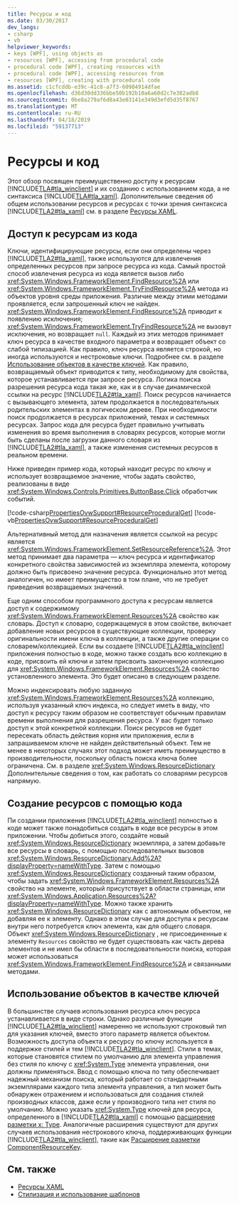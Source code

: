 ```yaml
---
title: Ресурсы и код
ms.date: 03/30/2017
dev_langs:
- csharp
- vb
helpviewer_keywords:
- keys [WPF], using objects as
- resources [WPF], accessing from procedural code
- procedural code [WPF], creating resources with
- procedural code [WPF], accessing resources from
- resources [WPF], creating with procedural code
ms.assetid: c1cfcddb-e39c-41c8-a7f3-60984914dfae
ms.openlocfilehash: d36d30dd336bbe50b192b10a6a60d2c7e382adb8
ms.sourcegitcommit: 0be8a279af6d8a43e03141e349d3efd5d35f8767
ms.translationtype: MT
ms.contentlocale: ru-RU
ms.lasthandoff: 04/18/2019
ms.locfileid: "59137713"
---
```

# <a name="resources-and-code"></a>Ресурсы и код
Этот обзор посвящен преимущественно доступу к ресурсам [!INCLUDE[TLA#tla_winclient](../../../../includes/tlasharptla-winclient-md.md)] и их созданию с использованием кода, а не синтаксиса [!INCLUDE[TLA#tla_xaml](../../../../includes/tlasharptla-xaml-md.md)]. Дополнительные сведения об общем использовании ресурсов и ресурсах с точки зрения синтаксиса [!INCLUDE[TLA2#tla_xaml](../../../../includes/tla2sharptla-xaml-md.md)] см. в разделе [Ресурсы XAML](xaml-resources.md).  

<a name="accessing"></a>   
## <a name="accessing-resources-from-code"></a>Доступ к ресурсам из кода  
 Ключи, идентифицирующие ресурсы, если они определены через [!INCLUDE[TLA2#tla_xaml](../../../../includes/tla2sharptla-xaml-md.md)], также используются для извлечения определенных ресурсов при запросе ресурса из кода. Самый простой способ извлечения ресурса из кода является вызов либо <xref:System.Windows.FrameworkElement.FindResource%2A> или <xref:System.Windows.FrameworkElement.TryFindResource%2A> метода из объектов уровня среды приложения. Различие между этими методами проявляется, если запрошенный ключ не найден. <xref:System.Windows.FrameworkElement.FindResource%2A> приводит к появлению исключения; <xref:System.Windows.FrameworkElement.TryFindResource%2A> не вызовут исключения, но возвращает `null`. Каждый из этих методов принимает ключ ресурса в качестве входного параметра и возвращает объект со слабой типизацией. Как правило, ключ ресурса является строкой, но иногда используются и нестроковые ключи. Подробнее см. в разделе [Использование объектов в качестве ключей](#objectaskey). Как правило, возвращаемый объект приводится к типу, необходимому для свойства, которое устанавливается при запросе ресурса. Логика поиска разрешения ресурса кода такая же, как и в случае динамической ссылки на ресурс [!INCLUDE[TLA2#tla_xaml](../../../../includes/tla2sharptla-xaml-md.md)]. Поиск ресурсов начинается с вызывающего элемента, затем продолжается в последовательных родительских элементах в логическом дереве. При необходимости поиск продолжается в ресурсах приложений, темах и системных ресурсах. Запрос кода для ресурса будет правильно учитывать изменения во время выполнения в словарях ресурсов, которые могли быть сделаны после загрузки данного словаря из [!INCLUDE[TLA2#tla_xaml](../../../../includes/tla2sharptla-xaml-md.md)], а также изменения системных ресурсов в реальном времени.  
  
 Ниже приведен пример кода, который находит ресурс по ключу и использует возвращаемое значение, чтобы задать свойство, реализованы в виде <xref:System.Windows.Controls.Primitives.ButtonBase.Click> обработчик событий.  
  
 [!code-csharp[PropertiesOvwSupport#ResourceProceduralGet](~/samples/snippets/csharp/VS_Snippets_Wpf/PropertiesOvwSupport/CSharp/page3.xaml.cs#resourceproceduralget)]
 [!code-vb[PropertiesOvwSupport#ResourceProceduralGet](~/samples/snippets/visualbasic/VS_Snippets_Wpf/PropertiesOvwSupport/visualbasic/page3.xaml.vb#resourceproceduralget)]  
  
 Альтернативный метод для назначения является ссылкой на ресурс является <xref:System.Windows.FrameworkElement.SetResourceReference%2A>. Этот метод принимает два параметра — ключ ресурса и идентификатор конкретного свойства зависимостей из экземпляра элемента, которому должно быть присвоено значение ресурса. Функционально этот метод аналогичен, но имеет преимущество в том плане, что не требует приведения возвращаемых значений.  
  
 Еще одним способом программного доступа к ресурсам является доступ к содержимому <xref:System.Windows.FrameworkElement.Resources%2A> свойство как словарь. Доступ к словарю, содержащемуся в этом свойстве, включает добавление новых ресурсов в существующие коллекции, проверку оригинальности имени ключа в коллекции, а также другие операции со словарем/коллекцией. Если вы создаете [!INCLUDE[TLA2#tla_winclient](../../../../includes/tla2sharptla-winclient-md.md)] приложения полностью в коде, можно также создать всю коллекцию в коде, присвоить ей ключи и затем присвоить законченную коллекцию для <xref:System.Windows.FrameworkElement.Resources%2A> свойство установленного элемента. Это будет описано в следующем разделе.  
  
 Можно индексировать любую заданную <xref:System.Windows.FrameworkElement.Resources%2A> коллекцию, используя указанный ключ индекса, но следует иметь в виду, что доступ к ресурсу таким образом не соответствует обычным правилам времени выполнения для разрешения ресурса. У вас будет только доступ к этой конкретной коллекции. Поиск ресурсов не будет пересекать область действия корня или приложения, если в запрашиваемом ключе не найден действительный объект. Тем не менее в некоторых случаях этот подход может иметь преимущество в производительности, поскольку область поиска ключа более ограничена. См. в разделе <xref:System.Windows.ResourceDictionary> Дополнительные сведения о том, как работать со словарями ресурсов напрямую.  
  
<a name="creating"></a>   
## <a name="creating-resources-with-code"></a>Создание ресурсов с помощью кода  
 Пи создании приложения [!INCLUDE[TLA2#tla_winclient](../../../../includes/tla2sharptla-winclient-md.md)] полностью в коде может также понадобиться создать в коде все ресурсы в этом приложении. Чтобы добиться этого, создайте новый <xref:System.Windows.ResourceDictionary> экземпляра, а затем добавьте все ресурсы в словарь, с помощью последовательных вызовов <xref:System.Windows.ResourceDictionary.Add%2A?displayProperty=nameWithType>. Затем с помощью <xref:System.Windows.ResourceDictionary> созданный таким образом, чтобы задать <xref:System.Windows.FrameworkElement.Resources%2A> свойство на элементе, который присутствует в области страницы, или <xref:System.Windows.Application.Resources%2A?displayProperty=nameWithType>. Можно также хранить <xref:System.Windows.ResourceDictionary> как с автономным объектом, не добавляя ее к элементу. Однако в этом случае для доступа к ресурсам внутри него потребуется ключ элемента, как для общего словаря. Объект <xref:System.Windows.ResourceDictionary> , не присоединенные к элементу `Resources` свойство не будет существовать как часть дерева элементов и не имел бы области в последовательности поиска, которая может использоваться <xref:System.Windows.FrameworkElement.FindResource%2A> и связанными методами.  
  
<a name="objectaskey"></a>   
## <a name="using-objects-as-keys"></a>Использование объектов в качестве ключей  
 В большинстве случаев использования ресурса ключ ресурса устанавливается в виде строки. Однако различные функции [!INCLUDE[TLA2#tla_winclient](../../../../includes/tla2sharptla-winclient-md.md)] намеренно не используют строковый тип для указания ключей, вместо этого параметр является объектом. Возможность доступа объекта к ресурсу по ключу используется в поддержке стилей и тем [!INCLUDE[TLA2#tla_winclient](../../../../includes/tla2sharptla-winclient-md.md)]. Стили в темах, которые становятся стилем по умолчанию для элемента управления без стиля по ключу с <xref:System.Type> элемента управления, они должны применяться. Ввод с помощью ключа по типу обеспечивает надежный механизм поиска, который работает со стандартными экземплярами каждого типа элемента управления, а тип может быть обнаружен отражением и использоваться для создания стилей производных классов, даже если у производного типа нет стиля по умолчанию. Можно указать <xref:System.Type> ключей для ресурса, определенного в [!INCLUDE[TLA2#tla_xaml](../../../../includes/tla2sharptla-xaml-md.md)] с помощью [расширение разметки x: Type](../../xaml-services/x-type-markup-extension.md). Аналогичные расширения существуют для других случаев использования нестрокового ключа, поддерживающих функции [!INCLUDE[TLA2#tla_winclient](../../../../includes/tla2sharptla-winclient-md.md)], такие как [Расширение разметки ComponentResourceKey](componentresourcekey-markup-extension.md).  
  
## <a name="see-also"></a>См. также

- [Ресурсы XAML](xaml-resources.md)
- [Стилизация и использование шаблонов](../controls/styling-and-templating.md)
